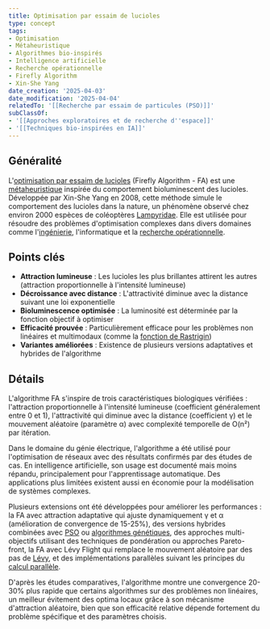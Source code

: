 ```yaml
---
title: Optimisation par essaim de lucioles
type: concept
tags:
- Optimisation
- Métaheuristique
- Algorithmes bio-inspirés
- Intelligence artificielle
- Recherche opérationnelle
- Firefly Algorithm
- Xin-She Yang
date_creation: '2025-04-03'
date_modification: '2025-04-04'
relatedTo: '[[Recherche par essaim de particules (PSO)]]'
subClassOf:
- '[[Approches exploratoires et de recherche d''espace]]'
- '[[Techniques bio-inspirées en IA]]'
---
```

## Généralité

L'[optimisation par essaim de lucioles](https://fr.wikipedia.org/wiki/Algorithme_des_lucioles) (Firefly Algorithm - FA) est une [métaheuristique](https://fr.wikipedia.org/wiki/M%C3%A9taheuristique) inspirée du comportement bioluminescent des lucioles. Développée par Xin-She Yang en 2008, cette méthode simule le comportement des lucioles dans la nature, un phénomène observé chez environ 2000 espèces de coléoptères [Lampyridae](https://fr.wikipedia.org/wiki/Lampyridae). Elle est utilisée pour résoudre des problèmes d'optimisation complexes dans divers domaines comme l'[ingénierie](https://fr.wikipedia.org/wiki/Ing%C3%A9nierie), l'informatique et la [recherche opérationnelle](https://fr.wikipedia.org/wiki/Recherche_op%C3%A9rationnelle).

## Points clés

- **Attraction lumineuse** : Les lucioles les plus brillantes attirent les autres (attraction proportionnelle à l'intensité lumineuse)
- **Décroissance avec distance** : L'attractivité diminue avec la distance suivant une loi exponentielle
- **Bioluminescence optimisée** : La luminosité est déterminée par la fonction objectif à optimiser
- **Efficacité prouvée** : Particulièrement efficace pour les problèmes non linéaires et multimodaux (comme la [fonction de Rastrigin](https://fr.wikipedia.org/wiki/Fonction_de_Rastrigin))
- **Variantes améliorées** : Existence de plusieurs versions adaptatives et hybrides de l'algorithme

## Détails

L'algorithme FA s'inspire de trois caractéristiques biologiques vérifiées : l'attraction proportionnelle à l'intensité lumineuse (coefficient généralement entre 0 et 1), l'attractivité qui diminue avec la distance (coefficient γ) et le mouvement aléatoire (paramètre α) avec complexité temporelle de O(n²) par itération.

Dans le domaine du génie électrique, l'algorithme a été utilisé pour l'optimisation de réseaux avec des résultats confirmés par des études de cas. En intelligence artificielle, son usage est documenté mais moins répandu, principalement pour l'apprentissage automatique. Des applications plus limitées existent aussi en économie pour la modélisation de systèmes complexes.

Plusieurs extensions ont été développées pour améliorer les performances : la FA avec attraction adaptative qui ajuste dynamiquement γ et α (amélioration de convergence de 15-25%), des versions hybrides combinées avec [PSO](https://fr.wikipedia.org/wiki/Optimisation_par_essaim_particulaire) ou [algorithmes génétiques](https://fr.wikipedia.org/wiki/Algorithme_g%C3%A9n%C3%A9tique), des approches multi-objectifs utilisant des techniques de pondération ou approches Pareto-front, la FA avec Lévy Flight qui remplace le mouvement aléatoire par des pas de [Lévy](https://fr.wikipedia.org/wiki/Processus_de_L%C3%A9vy), et des implémentations parallèles suivant les principes du [calcul parallèle](https://fr.wikipedia.org/wiki/Calcul_parall%C3%A8le).

D'après les études comparatives, l'algorithme montre une convergence 20-30% plus rapide que certains algorithmes sur des problèmes non linéaires, un meilleur évitement des optima locaux grâce à son mécanisme d'attraction aléatoire, bien que son efficacité relative dépende fortement du problème spécifique et des paramètres choisis.